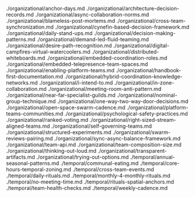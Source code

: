 ./organizational/anchor-days.md
./organizational/architecture-decision-records.md
./organizational/async-collaboration-norms.md
./organizational/blameless-post-mortems.md
./organizational/cross-team-synchronization.md
./organizational/cynefin-based-decision-framework.md
./organizational/daily-stand-ups.md
./organizational/decision-making-patterns.md
./organizational/demand-led-fluid-teaming.md
./organizational/desire-path-recognition.md
./organizational/digital-campfires-virtual-watercoolers.md
./organizational/distributed-whiteboards.md
./organizational/embedded-coordination-roles.md
./organizational/embedded-telepresence-team-spaces.md
./organizational/enabling-platform-teams.md
./organizational/handbook-first-documentation.md
./organizational/hybrid-coordination-knowledge-networks.md
./organizational/i-intend-to.md
./organizational/in-zone-collaboration.md
./organizational/meeting-room-anti-pattern.md
./organizational/near-far-specialist-guilds.md
./organizational/nominal-group-technique.md
./organizational/one-way-two-way-door-decisions.md
./organizational/open-space-swarm-cadence.md
./organizational/platform-teams-communities.md
./organizational/psychological-safety-practices.md
./organizational/ranked-voting.md
./organizational/right-sized-stream-aligned-teams.md
./organizational/self-governing-teams.md
./organizational/structured-experiments.md
./organizational/swarm-reviews-pairing.md
./organizational/sync-async-balance-framework.md
./organizational/team-api.md
./organizational/team-composition-size.md
./organizational/thinking-out-loud.md
./organizational/transparent-artifacts.md
./organizational/trying-out-options.md
./temporal/annual-seasonal-patterns.md
./temporal/communal-eating.md
./temporal/core-hours-temporal-zoning.md
./temporal/cross-team-events.md
./temporal/daily-rituals.md
./temporal/monthly-4-monthly-rituals.md
./temporal/no-meeting-time.md
./temporal/rituals-spatial-anchors.md
./temporal/team-health-checks.md
./temporal/weekly-cadence.md
